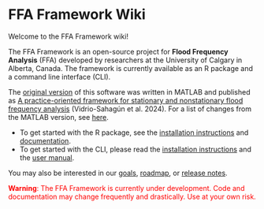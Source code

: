 # FFA Framework Wiki

Welcome to the FFA Framework wiki!

The FFA Framework is an open-source project for **Flood Frequency Analysis** (FFA) developed by researchers at the University of Calgary in Alberta, Canada.
The framework is currently available as an R package and a command line interface (CLI).

The [original version](https://zenodo.org/records/8012096) of this software was written in MATLAB and published as [A practice-oriented framework for stationary and nonstationary flood frequency analysis](https://doi.org/10.1016/j.envsoft.2024.105940) (Vidrio-Sahagún et al. 2024). For a list of changes from the MATLAB version, see [here](matlab-version.md).

- To get started with the R package, see the [installation instructions](r-installation-instructions.md) and [documentation](r-user-manual.pdf).
- To get started with the CLI, please read the [installation instructions](cli-installation-instructions.md) and the [user manual](cli-user-manual.md).

You may also be interested in our [goals](goals.md), [roadmap](roadmap.md), or [release notes](release-notes.md).

<div style="color: red;"><b>Warning</b>: The FFA Framework is currently under development. Code and documentation may change frequently and drastically. Use at your own risk.</div> 
